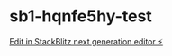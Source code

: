 # sb1-hqnfe5hy-test

[Edit in StackBlitz next generation editor ⚡️](https://stackblitz.com/~/github.com/naveennuwantha/sb1-hqnfe5hy-test)